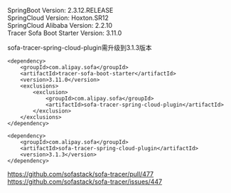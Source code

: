 SpringBoot Version: 2.3.12.RELEASE  
SpringCloud Version: Hoxton.SR12  
SpringCloud Alibaba Version: 2.2.10  
Tracer Sofa Boot Starter Version: 3.11.0  

sofa-tracer-spring-cloud-plugin需升级到3.1.3版本 
```
<dependency>
    <groupId>com.alipay.sofa</groupId>
    <artifactId>tracer-sofa-boot-starter</artifactId>
    <version>3.11.0</version>
    <exclusions>
        <exclusion>
            <groupId>com.alipay.sofa</groupId>
            <artifactId>sofa-tracer-spring-cloud-plugin</artifactId>
        </exclusion>
    </exclusions>
</dependency>

<dependency>
    <groupId>com.alipay.sofa</groupId>
    <artifactId>sofa-tracer-spring-cloud-plugin</artifactId>
    <version>3.1.3</version>
</dependency>
```
https://github.com/sofastack/sofa-tracer/pull/477  
https://github.com/sofastack/sofa-tracer/issues/447  
